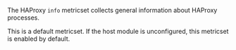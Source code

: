The HAProxy `info` metricset collects general information about HAProxy processes.

This is a default metricset. If the host module is unconfigured, this metricset is enabled by default.
